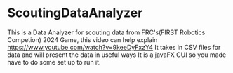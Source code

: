 # ScoutingDataAnalyzer
This is a Data Analyzer for scouting data from FRC's(FIRST Robotics Competion) 2024 Game, this video can help explain https://www.youtube.com/watch?v=9keeDyFxzY4 
It takes in CSV files for data and will present the data in useful ways 
It is a javaFX GUI so you made have to do some set up to run it.
